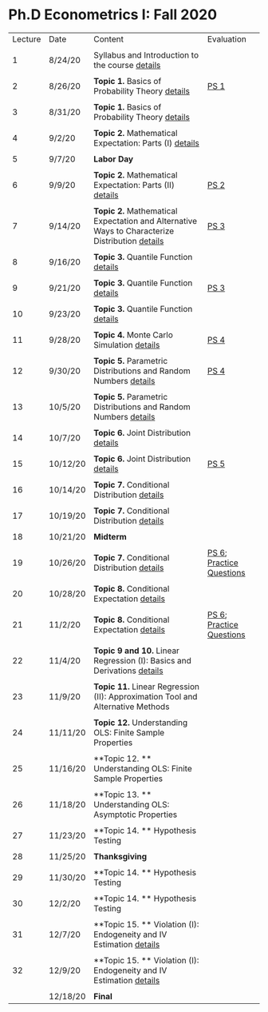 # Ph.D Econometrics I: Fall 2020


|         |          |                                                                                                                                                |                                                                        | 
|---------|----------|------------------------------------------------------------------------------------------------------------------------------------------------|------------------------------------------------------------------------| 
| Lecture | Date     | Content                                                                                                                                        | Evaluation                                                             | 
|         |          |                                                                                                                                                |                                                                        | 
| 1       | 8/24/20  | Syllabus and Introduction to the course [details](summary/intro_prob_theory01.md)                                                              |                                                                        | 
|         |          |                                                                                                                                                |                                                                        | 
| 2       | 8/26/20  | **Topic 1.** Basics of Probability Theory  [details](summary/intro_prob_theory01.md)                                                           | [PS 1](ps/ps1.pdf)                                                     | 
|         |          |                                                                                                                                                |                                                                        | 
| 3       | 8/31/20  | **Topic 1.** Basics of Probability Theory  [details](summary/intro_prob_theory01b.md)                                                          |                                                                        | 
|         |          |                                                                                                                                                |                                                                        | 
| 4       | 9/2/20   | **Topic 2.** Mathematical Expectation: Parts (I) [details](summary/intro_prob_theory02_expectation.md)                                         |                                                                        | 
|         |          |                                                                                                                                                |                                                                        | 
| 5       | 9/7/20   | **Labor Day**                                                                                                                                  |                                                                        | 
|         |          |                                                                                                                                                |                                                                        | 
| 6       | 9/9/20   | **Topic 2.** Mathematical Expectation: Parts (II) [details](summary/intro_prob_theory02_expectation.md)                                        | [PS 2](ps/ps2.pdf)                                                     | 
|         |          |                                                                                                                                                |                                                                        | 
| 7       | 9/14/20  | **Topic 2.** Mathematical Expectation and Alternative Ways to Characterize Distribution [details](summary/intro_prob_theory03_alternatives.md) | [PS 3](ps/ps3.pdf)                                                     | 
|         |          |                                                                                                                                                |                                                                        | 
| 8       | 9/16/20  | **Topic 3.** Quantile Function [details](summary/intro_prob_theory04_quantiles.md)                                                             |                                                                        | 
|         |          |                                                                                                                                                |                                                                        | 
| 9       | 9/21/20  | **Topic 3.** Quantile Function [details](summary/intro_prob_theory04_quantiles.md)                                                             | [PS 3](ps/ps3.pdf)                                                     | 
|         |          |                                                                                                                                                |                                                                        | 
| 10      | 9/23/20  | **Topic 3.** Quantile Function [details](summary/intro_prob_theory04_quantiles.md)                                                             |                                                                        | 
|         |          |                                                                                                                                                |                                                                        | 
| 11      | 9/28/20  | **Topic 4.** Monte Carlo Simulation [details](summary/intro_prob_theory05_MC.md)                                                               | [PS 4](ps/ps4.pdf)                                                     | 
|         |          |                                                                                                                                                |                                                                        | 
| 12      | 9/30/20  | **Topic 5.** Parametric Distributions and Random Numbers [details](summary/intro_prob_theory05_MC-parametric.md)                               | [PS 4](ps/ps4.pdf)                                                     | 
|         |          |                                                                                                                                                |                                                                        | 
| 13      | 10/5/20  | **Topic 5.** Parametric Distributions and Random Numbers [details](summary/intro_prob_theory05_MC-parametric.md)                               |                                                                        | 
|         |          |                                                                                                                                                |                                                                        | 
| 14      | 10/7/20  | **Topic 6.** Joint Distribution  [details](summary/intro_prob_theory06_joint_dist.md)                                                          |                                                                        | 
|         |          |                                                                                                                                                |                                                                        | 
| 15      | 10/12/20 | **Topic 6.** Joint Distribution  [details](summary/intro_prob_theory06_joint_dist.md)                                                          | [PS 5](ps/ps5.pdf)                                                     | 
|         |          |                                                                                                                                                |                                                                        | 
| 16      | 10/14/20 | **Topic 7.** Conditional Distribution    [details](summary/intro_prob_theory07_cond_dist.md)                                                   |                                                                        | 
|         |          |                                                                                                                                                |                                                                        | 
| 17      | 10/19/20 | **Topic 7.** Conditional Distribution    [details](summary/intro_prob_theory07_cond_dist.md)                                                   |                                                                        | 
|         |          |                                                                                                                                                |                                                                        | 
| 18      | 10/21/20 | **Midterm**                                                                                                                                    |                                                                        | 
|         |          |                                                                                                                                                |                                                                        | 
| 19      | 10/26/20 | **Topic 7.** Conditional Distribution    [details](summary/intro_prob_theory07_cond_dist.md)                                                   | [PS 6](ps/ps6.pdf); [Practice Questions](ps/ps6_practice_question.pdf) | 
|         |          |                                                                                                                                                |                                                                        | 
| 20      | 10/28/20 | **Topic 8.** Conditional Expectation    [details](summary/intro_prob_theory08_cond_expectation.md)                                             |                                                                        | 
|         |          |                                                                                                                                                |                                                                        | 
| 21      | 11/2/20  | **Topic 8.** Conditional Expectation    [details](summary/intro_prob_theory08_cond_expectation.md)                                             | [PS 6](ps/ps6.pdf); [Practice Questions](ps/ps6_practice_question.pdf) | 
|         |          |                                                                                                                                                |                                                                        | 
| 22      | 11/4/20  | **Topic 9 and 10.** Linear Regression (I): Basics and Derivations  [details](summary/linear_regression01_basics.md)                            |                                                                        | 
|         |          |                                                                                                                                                |                                                                        | 
| 23      | 11/9/20  | **Topic 11.** Linear Regression (II): Approximation Tool and Alternative Methods                                                               |                                                                        | 
|         |          |                                                                                                                                                |                                                                        | 
| 24      | 11/11/20 | **Topic 12.** Understanding OLS: Finite Sample Properties                                                                                      |                                                                        | 
|         |          |                                                                                                                                                |                                                                        | 
| 25      | 11/16/20 | **Topic 12. ** Understanding OLS: Finite Sample Properties                                                                                     |                                                                        | 
|         |          |                                                                                                                                                |                                                                        | 
| 26      | 11/18/20 | **Topic 13. ** Understanding OLS: Asymptotic Properties                                                                                        |                                                                        | 
|         |          |                                                                                                                                                |                                                                        | 
| 27      | 11/23/20 | **Topic 14. ** Hypothesis Testing                                                                                                              |                                                                        | 
|         |          |                                                                                                                                                |                                                                        | 
| 28      | 11/25/20 | **Thanksgiving**                                                                                                                               |                                                                        | 
|         |          |                                                                                                                                                |                                                                        | 
| 29      | 11/30/20 | **Topic 14. ** Hypothesis Testing                                                                                                              |                                                                        | 
|         |          |                                                                                                                                                |                                                                        | 
| 30      | 12/2/20  | **Topic 14. ** Hypothesis Testing                                                                                                              |                                                                        | 
|         |          |                                                                                                                                                |                                                                        | 
| 31      | 12/7/20  | **Topic 15. ** Violation (I): Endogeneity and IV Estimation   [details](summary/linear_regression05_IV.md)                                     |                                                                        | 
|         |          |                                                                                                                                                |                                                                        | 
| 32      | 12/9/20  | **Topic 15. ** Violation (I): Endogeneity and IV Estimation   [details](summary/linear_regression05_IV.md)                                     |                                                                        | 
|         |          |                                                                                                                                                |                                                                        | 
|         | 12/18/20 | **Final**                                                                                                                                      |                                                                        | 
